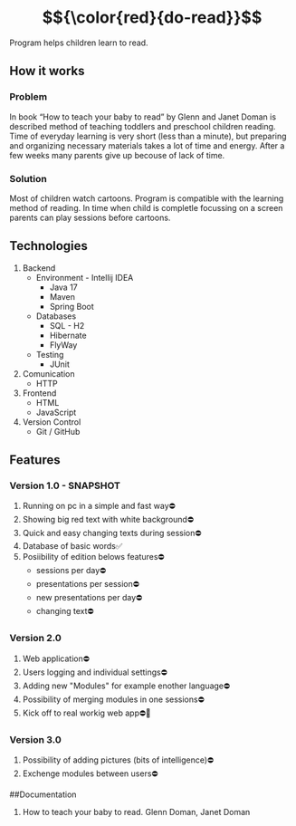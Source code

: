 # $${\color{red}{do-read}}$$
Program helps children learn to read.

## How it works
### Problem
In book “How to teach your baby to read” by Glenn and Janet Doman is described method of teaching toddlers and preschool children reading.
Time of everyday learning is very short (less than a minute), but preparing and organizing necessary materials takes a lot of time and energy. After a few weeks many parents give up becouse of lack of time. 
### Solution
Most of children watch cartoons. Program is compatible with the learning method of reading. In time when child is completle focussing on a screen parents can play sessions before cartoons.
## Technologies
1.  Backend
    - Environment - Intellij IDEA
      - Java 17
      - Maven
      - Spring Boot
    - Databases
      - SQL - H2
      - Hibernate 
      - FlyWay
    - Testing
      - JUnit
3.  Comunication
    - HTTP
4.  Frontend
    - HTML
    - JavaScript 
4.  Version Control
    - Git / GitHub
## Features
### Version 1.0 - SNAPSHOT
1.  Running on pc in a simple and fast way⛔
2.  Showing big red text with white background⛔
3.  Quick and easy changing texts during session⛔
4.  Database of basic words✅
5.  Posiibility of edition belows features⛔
    - sessions per day⛔
    - presentations per session⛔
    - new presentations per day⛔
    - changing text⛔
### Version 2.0
1. Web application⛔
2. Users logging and individual settings⛔
3. Adding new "Modules" for example enother language⛔
4. Possibility of merging modules in one sessions⛔
5. Kick off to real workig web app⛔🚀
### Version 3.0
1. Possibility of adding pictures (bits of intelligence)⛔
2. Exchenge modules between users⛔

##Documentation
1. How to teach your baby to read. Glenn Doman, Janet Doman

